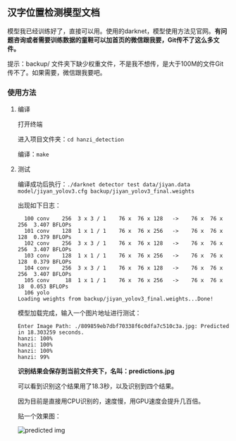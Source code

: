 ## 汉字位置检测模型文档

模型我已经训练好了，直接可以用。使用的darknet，模型使用方法见官网。**有问题咨询或者需要训练数据的童鞋可以加首页的微信跟我要，Git传不了这么多文件。**

提示：backup/ 文件夹下缺少权重文件，不是我不想传，是大于100M的文件Git传不了。如果需要，微信跟我要吧。

### 使用方法

1. 编译

   打开终端

   进入项目文件夹：`cd hanzi_detection`

   编译：`make`

2. 测试

   编译成功后执行：`./darknet detector test data/jiyan.data model/jiyan_yolov3.cfg backup/jiyan_yolov3_final.weights `

   出现如下日志：

   ```shell
     100 conv    256  3 x 3 / 1    76 x  76 x 128   ->    76 x  76 x 256  3.407 BFLOPs
     101 conv    128  1 x 1 / 1    76 x  76 x 256   ->    76 x  76 x 128  0.379 BFLOPs
     102 conv    256  3 x 3 / 1    76 x  76 x 128   ->    76 x  76 x 256  3.407 BFLOPs
     103 conv    128  1 x 1 / 1    76 x  76 x 256   ->    76 x  76 x 128  0.379 BFLOPs
     104 conv    256  3 x 3 / 1    76 x  76 x 128   ->    76 x  76 x 256  3.407 BFLOPs
     105 conv     18  1 x 1 / 1    76 x  76 x 256   ->    76 x  76 x  18  0.053 BFLOPs
     106 yolo
   Loading weights from backup/jiyan_yolov3_final.weights...Done!
   
   ```

   模型加载完成，输入一个图片地址进行测试：

   ```shell
   Enter Image Path: ./809859eb7dbf70338f6c0dfa7c510c3a.jpg: Predicted in 18.303259 seconds.
   hanzi: 100%
   hanzi: 100%
   hanzi: 100%
   hanzi: 99%
   ```

   **识别结果会保存到当前文件夹下，名叫：predictions.jpg**

   可以看到识别这个结果用了18.3秒，以及识别到四个结果。

   因为目前是直接用CPU识别的，速度慢，用GPU速度会提升几百倍。

   贴一个效果图：

   ![predicted img]()